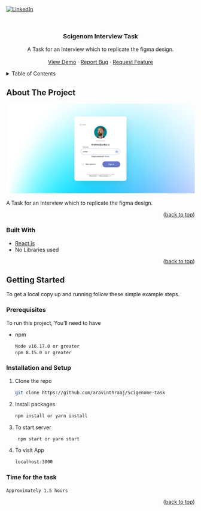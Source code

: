 <div id="top"></div>

[![LinkedIn][linkedin-shield]][linkedin-url]

<!-- PROJECT LOGO -->
<br />
<div align="center">

<h3 align="center">Scigenom Interview Task</h3>

  <p align="center">
    A Task for an Interview which to replicate the figma design.
    <br />
    <br />
    <a href="https://scigenome-interview-task.netlify.app/">View Demo</a>
    ·
    <a href="https://github.com/aravinthraaj/Scigenome-task/issues">Report Bug</a>
    ·
    <a href="https://github.com/aravinthraaj/Scigenome-task/issues">Request Feature</a>
  </p>
</div>

<!-- TABLE OF CONTENTS -->
<details>
  <summary>Table of Contents</summary>
  <ol>
    <li>
      <a href="#about-the-project">About The Project</a>
      <ul>
        <li><a href="#built-with">Built With</a></li>
      </ul>
    </li>
    <li>
      <a href="#getting-started">Getting Started</a>
      <ul>
        <li><a href="#prerequisites">Prerequisites</a></li>
        <li><a href="#installation">Installation</a></li>
      </ul>
    </li>

  </ol>
</details>

<!-- ABOUT THE PROJECT -->

## About The Project

[![Product Name Screen Shot][product-screenshot]](https://scigenome-interview-task.netlify.app/)

A Task for an Interview which to replicate the figma design.

<p align="right">(<a href="#top">back to top</a>)</p>

### Built With

- [React.js](https://reactjs.org)
- No Libraries used

<p align="right">(<a href="#top">back to top</a>)</p>

<!-- GETTING STARTED -->

## Getting Started

To get a local copy up and running follow these simple example steps.

### Prerequisites

To run this project, You’ll need to have

- npm
  ```sh
  Node v16.17.0 or greater
  npm 8.15.0 or greater
  ```

### Installation and Setup

1. Clone the repo
   ```sh
   git clone https://github.com/aravinthraaj/Scigenome-task
   ```
2. Install packages
   ```sh
   npm install or yarn install
   ```
3. To start server
   ```sh
    npm start or yarn start
   ```
4. To visit App
   ```sh
   localhost:3000
   ```

### Time for the task

```sh
Approximately 1.5 hours
```

<p align="right">(<a href="#top">back to top</a>)</p>

[linkedin-shield]: https://img.shields.io/badge/-LinkedIn-black.svg?style=for-the-badge&logo=linkedin&colorB=555
[linkedin-url]: https://linkedin.com/in/aravinthraaj
[product-screenshot]: image.png
